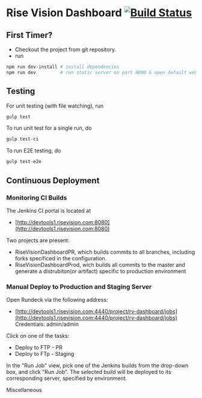 Rise Vision Dashboard [![Build Status](http://devtools1.risevision.com:8080/job/Dashboard-Client-Master-Prod/badge/icon)](http://devtools1.risevision.com:8080/job/Dashboard-Client-Master-Prod/)
=====

First Timer?
----
* Checkout the project from git repository.
* run
```bash
npm run dev-install # install dependencies
npm run dev         # run static server on port 8000 & open default web browser
```

Testing
----

For unit testing (with file watching), run

```bash
gulp test
```

To run unit test for a single run, do
```bash
gulp test-ci
```

To run E2E testing, do
```bash
gulp test-e2e
```

Continuous Deployment
----
### Monitoring CI Builds

The Jenkins CI portal is located at
- [http://devtools1.risevision.com:8080](http://devtools1.risevision.com:8080)

Two projects are present:
- RiseVisionDashboardPR, which builds commits to all branches, including forks specificed in the configuration.
- RiseVisionDashboardProd, wich builds all commits to the master and generate a distrubiton(or artifact) specific to production environment

### Manual Deploy to Production and Staging Server

Open Rundeck via the following address:
- [http://devtools1.risevision.com:4440/project/rv-dashboard/jobs](http://devtools1.risevision.com:4440/project/rv-dashboard/jobs)
Credentials: admin/admin

Click on one of the tasks:
- Deploy to FTP - PR
- Deploy to FTp - Staging

In the "Run Job" view, pick one of the Jenkins builds from the drop-down box, and click "Run Job". The selected build will be deployed to its corresponding server, specified by environment.

Miscellaneous
